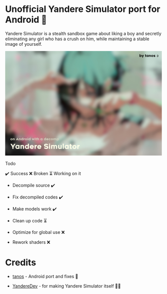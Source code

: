 # Unofficial Yandere Simulator port for Android 🚧

Yandere Simulator is a stealth sandbox game about liking a boy and secretly eliminating any girl who has a crush on him, while maintaining a stable image of yourself.

![tanos-frontend](https://raw.githubusercontent.com/TacoGit/YanSimAndroid/main/thumb.png)

Todo

✔️ Success ❌ Broken ⏳ Working on it
* Decompile source ✔️

* Fix decompiled codes ✔️

* Make models work ✔️

* Clean up code ⏳

* Optimize for global use ❌

* Rework shaders ❌

# Credits
* [tanos](https://discordapp.com/users/916798305390964778) - Android port and fixes 🚧

* [YandereDev](https://yanderedev.wordpress.com) - for making Yandere Simulator itself 🧑‍🔬